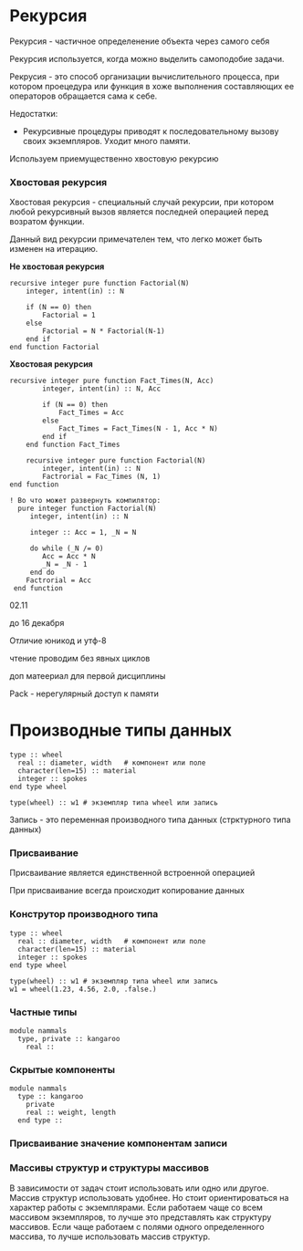 # Рекурсия

Рекурсия - частичное определенение объекта через самого себя

Рекурсия используется, когда можно выделить самоподобие задачи.

Рекрусия - это способ организации вычислительного процесса, при котором проецедура или функция в хоже выполнения составляющих ее операторов обращается сама к себе.

Недостатки:
- Рекурсивные процедуры приводят к последовательному вызову своих экземпляров. Уходит много памяти.

Используем приемущественно хвостовую рекурсию

### Хвостовая рекурсия

Хвостовая рекурсия - специальный случай рекурсии, при котором любой рекурсивный вызов является последней операцией перед возратом функции.

Данный вид рекурсии примечателен тем, что легко может быть изменен на итерацию.

**Не хвостовая рекурсия**
```
recursive integer pure function Factorial(N)
    integer, intent(in) :: N
    
    if (N == 0) then
        Factorial = 1
    else
        Factorial = N * Factorial(N-1)
    end if
end function Factorial
```
**Хвостовая рекурсия**
```
recursive integer pure function Fact_Times(N, Acc)
        integer, intent(in) :: N, Acc
        
        if (N == 0) then
            Fact_Times = Acc
        else
            Fact_Times = Fact_Times(N - 1, Acc * N)
        end if
    end function Fact_Times

    recursive integer pure function Factorial(N)
        integer, intent(in) :: N
        Factrorial = Fac_Times (N, 1)
end function
```
```
! Во что может развернуть компилятор:
  pure integer function Factorial(N)
     integer, intent(in) :: N
     
     integer :: Acc = 1, _N = N
     
     do while (_N /= 0)
        Acc = Acc * N
        _N = _N - 1
     end do
    Factrorial = Acc
 end function
```

02.11

до 16 декабря

Отличие юникод и утф-8

чтение проводим без явных циклов

доп матеериал для первой дисциплины

Pack - нерегулярный доступ к памяти

# Производные типы данных
```
type :: wheel
  real :: diameter, width   # компонент или поле
  character(len=15) :: material
  integer :: spokes
end type wheel

type(wheel) :: w1 # экземпляр типа wheel или запись
```
Запись - это переменная производного типа данных (стрктурного типа данных)

### Присваивание
Присваивание является единственной встроенной операцией

При присваивание всегда происходит копирование данных

### Конструтор производного типа
```
type :: wheel
  real :: diameter, width   # компонент или поле
  character(len=15) :: material
  integer :: spokes
end type wheel

type(wheel) :: w1 # экземпляр типа wheel или запись
w1 = wheel(1.23, 4.56, 2.0, .false.)
```

### Частные типы
```
module nammals
  type, private :: kangaroo
    real :: 
```

### Скрытые компоненты
```
module nammals
  type :: kangaroo
    private
    real :: weight, length
  end type ::
```

### Присваивание значение компонентам записи

### Массивы структур и структуры массивов

В зависимости от задач стоит использовать или одно или другое. Массив структур использовать удобнее. Но стоит ориентироваться на характер работы с экземплярами. Если работаем чаще со всем массивом экземпляров, то лучше это представлять как структуру массивов. Если чаще работаем с полями одного определенного массива, то лучше использовать массив структур.
```

```
```
```

